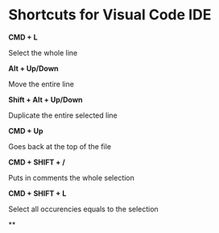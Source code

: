 # Shortcuts for Visual Code IDE

**CMD + L**

Select the whole line

**Alt + Up/Down**

Move the entire line

**Shift + Alt + Up/Down**

Duplicate the entire selected line

**CMD + Up**

Goes back at the top of the file

**CMD + SHIFT + /**

Puts in comments the whole selection

**CMD + SHIFT + L**

Select all occurencies equals to the selection

**



